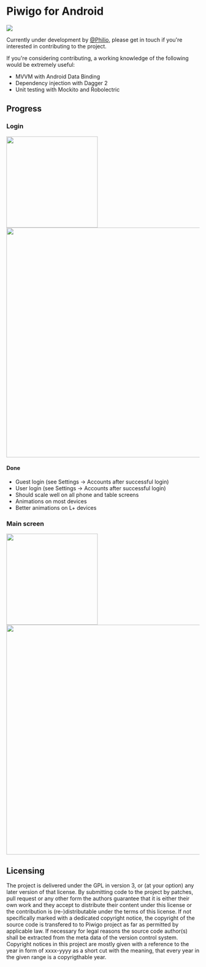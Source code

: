 # Piwigo for Android

![](https://travis-ci.org/Piwigo/Piwigo-Android.svg)

Currently under development by [@Philio](https://github.com/Philio), please get in touch if you're interested in contributing to
the project.

If you're considering contributing, a working knowledge of the following would be extremely useful:

* MVVM with Android Data Binding
* Dependency injection with Dagger 2
* Unit testing with Mockito and Robolectric

## Progress

### Login

<img src="https://raw.githubusercontent.com/Piwigo/Piwigo-Android/master/assets/screenshots/login-phone.png" width="238" />
<img src="https://raw.githubusercontent.com/Piwigo/Piwigo-Android/master/assets/screenshots/login-tablet.png" width="600" />

#### Done

- Guest login (see Settings -> Accounts after successful login)
- User login (see Settings -> Accounts after successful login)
- Should scale well on all phone and table screens
- Animations on most devices
- Better animations on L+ devices

### Main screen

<img src="https://raw.githubusercontent.com/Piwigo/Piwigo-Android/master/assets/screenshots/albums-phone.png" width="238" />
<img src="https://raw.githubusercontent.com/Piwigo/Piwigo-Android/master/assets/screenshots/albums-tablet.png" width="600" />

## Licensing
The project is delivered under the GPL in version 3, or (at your option) any later version of that license. By submitting code to the project by patches, pull request or any other form the authors guarantee that it is either their own work and they accept to distribute their content under this license or the contribution is (re-)distributable under the terms of this license. If not specifically marked with a dedicated copyright notice, the copyright of the source code is transfered to to Piwigo project as far as permitted by applicable law. If necessary for legal reasons the source code author(s) shall be extracted from the meta data of the version control system.
Copyright notices in this project are mostly given with a reference to the year in form of xxxx-yyyy as a short cut with the meaning, that every year in the given range is a copyrigthable year.